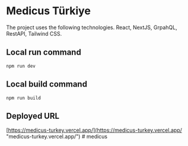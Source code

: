 # Medicus Türkiye
The project uses the following technologies.
React, NextJS, GrpahQL, RestAPI, Tailwind CSS.

## Local run command

```
npm run dev
```

## Local build command

```
npm run build
```

## Deployed URL
[https://medicus-turkey.vercel.app/](https://medicus-turkey.vercel.app/ "medicus-turkey.vercel.app/")
#   m e d i c u s  
 